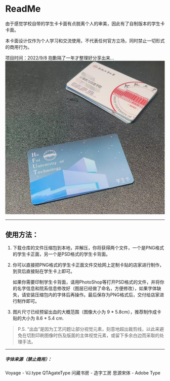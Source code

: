 

# ReadMe

由于感觉学校自带的学生卡卡面有点脱离个人的审美，因此有了自制版本的学生卡卡面。

本卡面设计仅作为个人学习和交流使用，不代表任何官方立场，同时禁止一切形式的商用行为。

项目时间：2022/9/8 抱歉隔了一年才整理好分享出来...
![印刷成品图预览](https://github.com/Muggle-akko/HFUT-CardReDesign/blob/main/%E5%8D%B0%E5%88%B7%E6%88%90%E5%93%81%E5%9B%BE.png)

---

## 使用方法：

1. 下载仓库的文件压缩包到本地，并解压，你将获得两个文件，一个是PNG格式的学生卡正面，另一个是PSD格式的学生卡背面。

2. 你可以直接把PNG格式的学生卡正面文件交给网上定制卡贴的店家进行制作，到货后直接贴在学生卡上即可。

   如果你需要印制学生卡背面，请用PhotoShop等打开PSD格式的文件，并将你的名字信息和院系信息修改好（图层已经做了命名，方便修改），如果字体缺失，请安装压缩包内的字体后再操作。最后保存为PNG格式后，交付给店家进行制作即可。

3. 图片尺寸已经预留出血的大概范围（图像大小为 9 * 5.8cm），推荐制作成卡贴的大小为 8.6 * 5.4 cm. 

> P.S. “出血”是因为工艺问题让部分视觉元素，刻意地超出裁剪线，以此来避免在切割印刷图像时伤及版面的主体视觉元素，或留下多余白边而采取的处理手法。

---

##### 字体来源（禁止商用）：

Voyage - VJ.type
QTAgateType 
问藏书房 - 造字工房
思源宋体 -  Adobe Type

 
